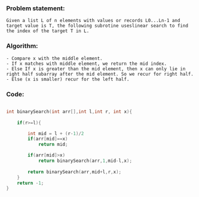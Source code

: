 ### Problem statement: 

    Given a list L of n elements with values or records L0...Ln-1 and target value is T, the following subrotine useslinear search to find the index of the target T in L.

### Algorithm:

    - Compare x with the middle element.
    - If x matches with middle element, we return the mid index.
    - Else If x is greater than the mid element, then x can only lie in right half subarray after the mid element. So we recur for right half.
    - Else (x is smaller) recur for the left half.


### Code:

``` cpp

int binarySearch(int arr[],int l,int r, int x){
    
    if(r>=l){

        int mid = l + (r-1)/2
        if(arr[mid]==x)
            return mid;

        if(arr[mid]>x)
            return binarySearch(arr,1,mid-l,x);
        
        return binarySearch(arr,mid+l,r,x);
    }
    return -1;
}

```